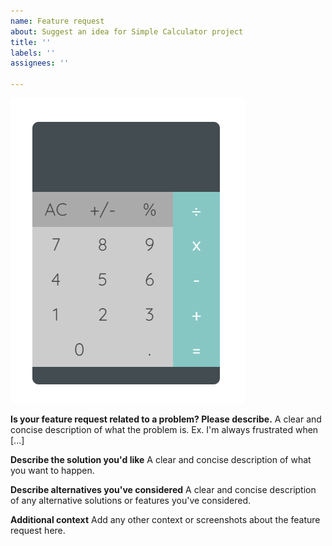 ```yaml
---
name: Feature request
about: Suggest an idea for Simple Calculator project
title: ''
labels: ''
assignees: ''

---
```


![Image of Yaktocat](https://raw.githubusercontent.com/AfiCookie/electron-simple-calulator/master/Calculator.PNG)

**Is your feature request related to a problem? Please describe.**
A clear and concise description of what the problem is. Ex. I'm always frustrated when [...]

**Describe the solution you'd like**
A clear and concise description of what you want to happen.

**Describe alternatives you've considered**
A clear and concise description of any alternative solutions or features you've considered.

**Additional context**
Add any other context or screenshots about the feature request here.
